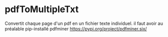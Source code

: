 # pdfToMultipleTxt
Convertit chaque page d'un pdf en un fichier texte individuel.
il faut avoir au préalable pip-installé pdfminer
https://pypi.org/project/pdfminer.six/
